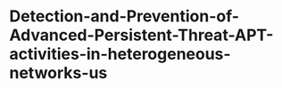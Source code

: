 # Detection-and-Prevention-of-Advanced-Persistent-Threat-APT-activities-in-heterogeneous-networks-us